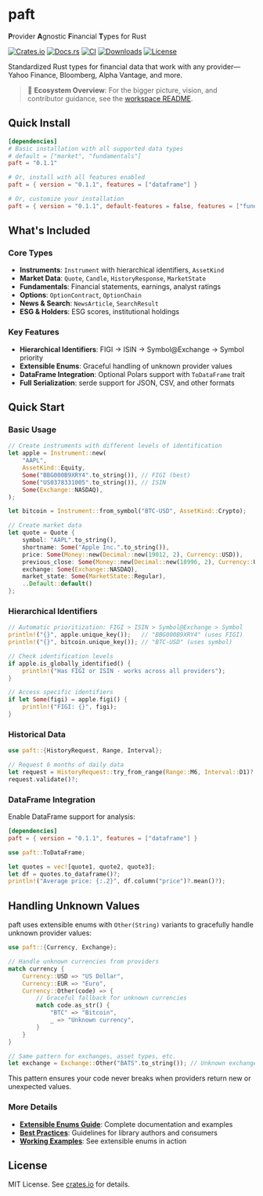 # paft

**P**rovider **A**gnostic **F**inancial **T**ypes for Rust

[![Crates.io](https://img.shields.io/crates/v/paft)](https://crates.io/crates/paft)
[![Docs.rs](https://docs.rs/paft/badge.svg)](https://docs.rs/paft)
[![CI](https://github.com/paft-rs/paft/actions/workflows/ci.yml/badge.svg)](https://github.com/paft-rs/paft/actions/workflows/ci.yml)
[![Downloads](https://img.shields.io/crates/d/paft)](https://crates.io/crates/paft)
[![License](https://img.shields.io/crates/l/paft)](LICENSE)

Standardized Rust types for financial data that work with any provider—Yahoo Finance, Bloomberg, Alpha Vantage, and more.

> 🌟 **Ecosystem Overview**: For the bigger picture, vision, and contributor guidance, see the [workspace README](../README.md).

## Quick Install

```toml
[dependencies]
# Basic installation with all supported data types
# default = ["market", "fundamentals"]
paft = "0.1.1"

# Or, install with all features enabled
paft = { version = "0.1.1", features = ["dataframe"] }

# Or, customize your installation
paft = { version = "0.1.1", default-features = false, features = ["fundamentals", "dataframe"] }
```

## What's Included

### Core Types

- **Instruments**: `Instrument` with hierarchical identifiers, `AssetKind`
- **Market Data**: `Quote`, `Candle`, `HistoryResponse`, `MarketState`  
- **Fundamentals**: Financial statements, earnings, analyst ratings
- **Options**: `OptionContract`, `OptionChain`
- **News & Search**: `NewsArticle`, `SearchResult`
- **ESG & Holders**: ESG scores, institutional holdings

### Key Features

- **Hierarchical Identifiers**: FIGI → ISIN → Symbol@Exchange → Symbol priority
- **Extensible Enums**: Graceful handling of unknown provider values
- **DataFrame Integration**: Optional Polars support with `ToDataFrame` trait  
- **Full Serialization**: serde support for JSON, CSV, and other formats

## Quick Start

### Basic Usage

```rust
// Create instruments with different levels of identification
let apple = Instrument::new(
    "AAPL",
    AssetKind::Equity,
    Some("BBG000B9XRY4".to_string()), // FIGI (best)
    Some("US0378331005".to_string()), // ISIN  
    Some(Exchange::NASDAQ),
);

let bitcoin = Instrument::from_symbol("BTC-USD", AssetKind::Crypto);

// Create market data
let quote = Quote {
    symbol: "AAPL".to_string(),
    shortname: Some("Apple Inc.".to_string()),
    price: Some(Money::new(Decimal::new(19012, 2), Currency::USD)),
    previous_close: Some(Money::new(Decimal::new(18996, 2), Currency::USD)),
    exchange: Some(Exchange::NASDAQ),
    market_state: Some(MarketState::Regular),
    ..Default::default()
};
```

### Hierarchical Identifiers

```rust
// Automatic prioritization: FIGI > ISIN > Symbol@Exchange > Symbol
println!("{}", apple.unique_key());   // "BBG000B9XRY4" (uses FIGI)
println!("{}", bitcoin.unique_key()); // "BTC-USD" (uses symbol)

// Check identification levels
if apple.is_globally_identified() {
    println!("Has FIGI or ISIN - works across all providers");
}

// Access specific identifiers
if let Some(figi) = apple.figi() {
    println!("FIGI: {}", figi);
}
```

### Historical Data

```rust
use paft::{HistoryRequest, Range, Interval};

// Request 6 months of daily data
let request = HistoryRequest::try_from_range(Range::M6, Interval::D1)?;
request.validate()?;
```

### DataFrame Integration

Enable DataFrame support for analysis:

```toml
[dependencies]
paft = { version = "0.1.1", features = ["dataframe"] }
```

```rust
use paft::ToDataFrame;

let quotes = vec![quote1, quote2, quote3];
let df = quotes.to_dataframe()?;
println!("Average price: {:.2}", df.column("price")?.mean()?);
```

## Handling Unknown Values

paft uses extensible enums with `Other(String)` variants to gracefully handle unknown provider values:

```rust
use paft::{Currency, Exchange};

// Handle unknown currencies from providers
match currency {
    Currency::USD => "US Dollar",
    Currency::EUR => "Euro", 
    Currency::Other(code) => {
        // Graceful fallback for unknown currencies
        match code.as_str() {
            "BTC" => "Bitcoin",
            _ => "Unknown currency",
        }
    }
}

// Same pattern for exchanges, asset types, etc.
let exchange = Exchange::Other("BATS".to_string()); // Unknown exchange
```

This pattern ensures your code never breaks when providers return new or unexpected values.

### More Details

- **[Extensible Enums Guide](docs/EXTENSIBLE_ENUMS.md)**: Complete documentation and examples
- **[Best Practices](docs/BEST_PRACTICES.md)**: Guidelines for library authors and consumers  
- **[Working Examples](examples/)**: See extensible enums in action

## License

MIT License. See [crates.io](https://crates.io/crates/paft) for details.
